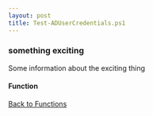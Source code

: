 ```yaml
---
layout: post
title: Test-ADUserCredentials.ps1
---
```


### something exciting

Some information about the exciting thing

#### Function

<script src="https://gist-it.appspot.com/github.com/BanterBoy/scripts-blog/blob/master/PowerShell/functions/activeDirectory/Test-ADUserCredentials.ps1" crossorigin="anonymous"></script>

<a href="/menu/_pages/functions.html">Back to Functions</a>
